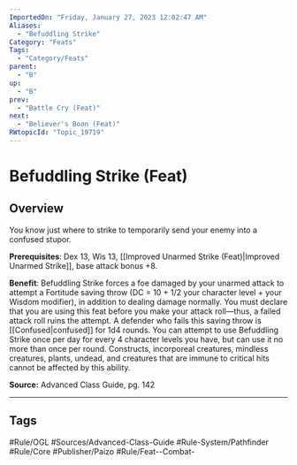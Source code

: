 ```yaml
---
ImportedOn: "Friday, January 27, 2023 12:02:47 AM"
Aliases:
  - "Befuddling Strike"
Category: "Feats"
Tags:
  - "Category/Feats"
parent:
  - "B"
up:
  - "B"
prev:
  - "Battle Cry (Feat)"
next:
  - "Believer's Boon (Feat)"
RWtopicId: "Topic_19719"
---
```

# Befuddling Strike (Feat)
## Overview
You know just where to strike to temporarily send your enemy into a confused stupor.

**Prerequisites**: Dex 13, Wis 13, [[Improved Unarmed Strike (Feat)|Improved Unarmed Strike]], base attack bonus +8.

**Benefit**: Befuddling Strike forces a foe damaged by your unarmed attack to attempt a Fortitude saving throw (DC = 10 + 1/2 your character level + your Wisdom modifier), in addition to dealing damage normally. You must declare that you are using this feat before you make your attack roll—thus, a failed attack roll ruins the attempt. A defender who fails this saving throw is [[Confused|confused]] for 1d4 rounds. You can attempt to use Befuddling Strike once per day for every 4 character levels you have, but can use it no more than once per round. Constructs, incorporeal creatures, mindless creatures, plants, undead, and creatures that are immune to critical hits cannot be affected by this ability.

**Source:** Advanced Class Guide, pg. 142


---
## Tags
#Rule/OGL #Sources/Advanced-Class-Guide #Rule-System/Pathfinder #Rule/Core #Publisher/Paizo #Rule/Feat--Combat-

